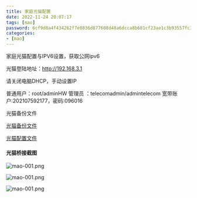 ```yaml
---
title: 家庭光猫配置
date: 2022-11-24 20:07:17
tags: [mao]
password: 6cf9d8a4f434262f7e0836d877608d48a6dcca8b681cf23ae1c3b93557fc3411
categories:
- [mao]
---
```


家庭光猫配置与IPV6设置，获取公网ipv6

<!--more-->

光猫登陆地址：http://192.168.3.1

请关闭电脑DHCP，手动设置IP

普通用户：root/adminHW
管理员 ：telecomadmin/admintelecom
宽带账户:202107592177，密码:096016

光猫备份文件

[光猫备份文件](hw_ctree.xml "光猫备份文件")


[光猫配置文件](config.txt "光猫配置文件")


#### 光猫桥接截图

![mao-001.png](mao-001.png)


![mao-001.png](mao-002.png)


![mao-001.png](mao-003.png)